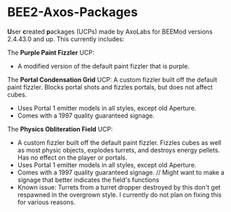 # BEE2-Axos-Packages
**U**ser **c**reated **p**ackages (UCPs) made by AxoLabs for BEEMod versions 2.4.43.0 and up. This currently includes:


The **Purple Paint Fizzler** UCP: 
- A modified version of the default paint fizzler that is purple.

The **Portal Condensation Grid** UCP: 
A custom fizzler built off the default paint fizzler. Blocks portal shots and fizzles portals, but does not affect cubes. 
- Uses Portal 1 emitter models in all styles, except old Aperture. 
- Comes with a 1997 quality guaranteed signage.

The **Physics Obliteration Field** UCP: 
- A custom fizzler built off the default paint fizzler. Fizzles cubes as well as most physic objects, explodes turrets, and destroys energy pellets. Has no effect on the player or portals. 
- Uses Portal 1 emitter models in all styles, except old Aperture. 
- Comes with a 1997 quality guaranteed signage. // Might want to make a signage that better indicates the field's functions
- Known issue: Turrets from a turret dropper destroyed by this don't get respawned in the overgrown style. I currently do not plan on fixing this for various reasons.
